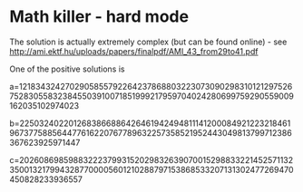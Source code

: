 # Math killer - hard mode

The solution is actually extremely complex (but can be found online) - see http://ami.ektf.hu/uploads/papers/finalpdf/AMI_43_from29to41.pdf

One of the positive solutions is

a=1218343242702905855792264237868803223073090298310121297526752830558323845503910071851999217959704024280699759290559009162035102974023

b=2250324022012683866886426461942494811141200084921223218461967377588564477616220767789632257358521952443049813799712386367623925971447

c=20260869859883222379931520298326390700152988332214525711323500132179943287700005601210288797153868533207131302477269470450828233936557
